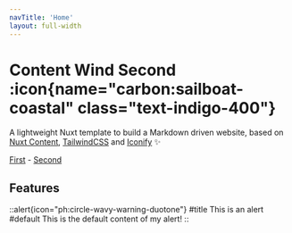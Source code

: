 ```yaml
---
navTitle: 'Home'
layout: full-width
---
```


# Content Wind Second :icon{name="carbon:sailboat-coastal" class="text-indigo-400"}

A lightweight Nuxt template to build a Markdown driven website, based on [Nuxt Content](https://content.nuxtjs.org), [TailwindCSS](https://tailwindcss.com) and [Iconify](https://iconify.design) :sparkles:

[First](/first) - [Second](/second)

## Features

::alert{icon="ph:circle-wavy-warning-duotone"}
#title
This is an alert
#default
This is the default content of my alert!
::
